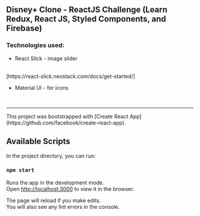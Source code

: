 ## Disney+ Clone - ReactJS Challenge (Learn Redux, React JS, Styled Components, and Firebase)


### Technologies used:

- React Slick - image slider
<br/>
[https://react-slick.neostack.com/docs/get-started/]

- Material UI - for icons
  
<br/>
<hr/>
  This project was bootstrapped with [Create React App](https://github.com/facebook/create-react-app).

## Available Scripts

In the project directory, you can run:

### `npm start`

Runs the app in the development mode.\
Open [http://localhost:3000](http://localhost:3000) to view it in the browser.

The page will reload if you make edits.\
You will also see any lint errors in the console.

